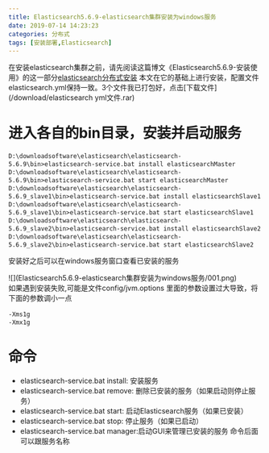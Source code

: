 ```yaml
---
title: Elasticsearch5.6.9-elasticsearch集群安装为windows服务
date: 2019-07-14 14:23:23
categories: 分布式
tags: [安装部署,Elasticsearch]
---
```


在安装elasticsearch集群之前，请先阅读这篇博文《Elasticsearch5.6.9-安装使用》的这一部分[elasticsearch分布式安装](https://javahikers.github.io/2019/07/10/Elasticsearch5.6.9-%E5%AE%89%E8%A3%85%E4%BD%BF%E7%94%A8/#elasticsearch%E5%88%86%E5%B8%83%E5%BC%8F%E5%AE%89%E8%A3%85)
本文在它的基础上进行安装，配置文件elasticsearch.yml保持一致。3个文件我已打包好，点击[下载文件](/download/elasticsearch yml文件.rar)

# 进入各自的bin目录，安装并启动服务
    D:\downloadsoftware\elasticsearch\elasticsearch-5.6.9\bin>elasticsearch-service.bat install elasticsearchMaster
    D:\downloadsoftware\elasticsearch\elasticsearch-5.6.9\bin>elasticsearch-service.bat start elasticsearchMaster
    D:\downloadsoftware\elasticsearch\elasticsearch-5.6.9_slave1\bin>elasticsearch-service.bat install elasticsearchSlave1
    D:\downloadsoftware\elasticsearch\elasticsearch-5.6.9_slave1\bin>elasticsearch-service.bat start elasticsearchSlave1
    D:\downloadsoftware\elasticsearch\elasticsearch-5.6.9_slave2\bin>elasticsearch-service.bat install elasticsearchSlave2
    D:\downloadsoftware\elasticsearch\elasticsearch-5.6.9_slave2\bin>elasticsearch-service.bat start elasticsearchSlave2

安装好之后可以在windows服务窗口查看已安装的服务
<div>
![](Elasticsearch5.6.9-elasticsearch集群安装为windows服务/001.png)
</div>
如果遇到安装失败,可能是文件config/jvm.options 里面的参数设置过大导致，将下面的参数调小一点

    -Xms1g
    -Xmx1g

# 命令
+ elasticsearch-service.bat install: 安装服务
+ elasticsearch-service.bat remove: 删除已安装的服务（如果启动则停止服务） 
+ elasticsearch-service.bat start: 启动Elasticsearch服务（如果已安装） 
+ elasticsearch-service.bat stop: 停止服务（如果已启动） 
+ elasticsearch-service.bat manager:启动GUI来管理已安装的服务
命令后面可以跟服务名称
